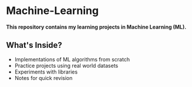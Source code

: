 # Machine-Learning

**This repository contains my learning projects in Machine Learning (ML).**

## What's Inside?  
- Implementations of ML algorithms from scratch  
- Practice projects using real world datasets  
- Experiments with libraries 
- Notes for quick revision  
